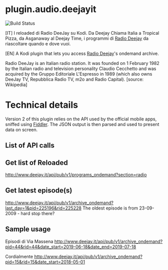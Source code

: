 # plugin.audio.deejayit
![Build Status](https://travis-ci.org/karrukola/plugin.audio.deejayit.svg?branch=master)

[IT]
I reloaded di Radio DeeJay su Kodi. Da Deejay Chiama Italia a Tropical Pizza, da Asganaway al Deejay Time, i programmi di [Radio Deejay](http://www.deejay.it) da riascoltare quando e dove vuoi.

[EN]
A Kodi plugin that lets you access [Radio Deejay](http://www.deejay.it)'s ondemand archive.

Radio DeeJay is an Italian radio station. It was founded on 1 February 1982 by the Italian radio and television personality Claudio Cecchetto and was acquired by the Gruppo Editoriale L'Espresso in 1989 (which also owns DeeJay TV, Repubblica Radio TV, m2o and Radio Capital). [source: Wikipedia]

# Technical details

Version 2 of this plugin relies on the API used by the official mobile apps, sniffed using [Fiddler](https://www.telerik.com/fiddler). The JSON output is then parsed and used to present data on screen.

## List of API calls
## Get list of Reloaded
http://www.deejay.it/api/pub/v1/programs_ondemand?section=radio
## Get latest episode(s)
http://www.deejay.it/api/pub/v1/archive_ondemand?last_day=1&pid=225196&rid=225228
The oldest episode is from 23-09-2009 - hard stop there?

## Sample usage
Episodi di Via Massena
http://www.deejay.it/api/pub/v1/archive_ondemand?pid=44&rid=44&date_start=2019-06-18&date_end=2019-07-18

Cordialmente
http://www.deejay.it/api/pub/v1/archive_ondemand?pid=15&rid=15&date_start=2018-05-01
